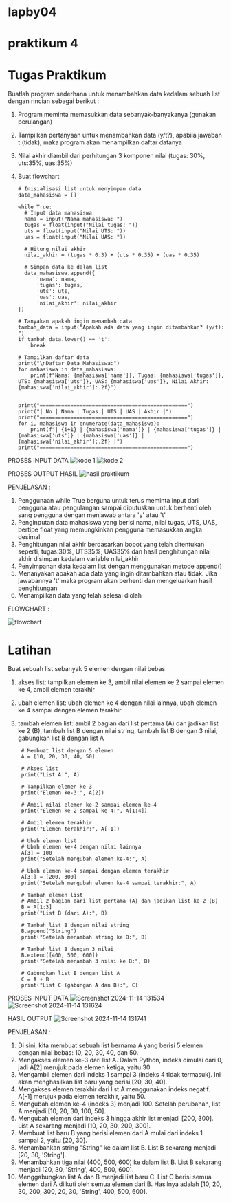 # lapby04

# praktikum 4 

# Tugas Praktikum
Buatlah program sederhana untuk menambahkan data kedalam sebuah list dengan rincian sebagai berikut : 
1.	Program meminta memasukkan data sebanyak-banyakanya (gunakan perulangan)
2.	Tampilkan pertanyaan untuk menambahkan data (y/t?), apabila jawaban t (tidak), maka program akan menampilkan daftar datanya
3.	Nilai akhir diambil dari perhitungan 3 komponen nilai (tugas: 30%, uts:35%, uas:35%)
4.	Buat flowchart 

        # Inisialisasi list untuk menyimpan data
        data_mahasiswa = []

        while True:
          # Input data mahasiswa
          nama = input("Nama mahasiswa: ")
          tugas = float(input("Nilai tugas: "))
          uts = float(input("Nilai UTS: "))
          uas = float(input("Nilai UAS: "))
    
          # Hitung nilai akhir
          nilai_akhir = (tugas * 0.3) + (uts * 0.35) + (uas * 0.35)
    
          # Simpan data ke dalam list
          data_mahasiswa.append({
              'nama': nama,
              'tugas': tugas,
              'uts': uts,
              'uas': uas,
              'nilai_akhir': nilai_akhir
        })
    
        # Tanyakan apakah ingin menambah data
        tambah_data = input("Apakah ada data yang ingin ditambahkan? (y/t): ")
        if tambah_data.lower() == 't':
            break
  
        # Tampilkan daftar data
        print("\nDaftar Data Mahasiswa:")
        for mahasiswa in data_mahasiswa:
            print(f"Nama: {mahasiswa['nama']}, Tugas: {mahasiswa['tugas']}, UTS: {mahasiswa['uts']}, UAS: {mahasiswa['uas']}, Nilai Akhir: {mahasiswa['nilai_akhir']:.2f}")


        print("================================================")
        print("| No | Nama | Tugas | UTS | UAS | Akhir |")
        print("================================================")
        for i, mahasiswa in enumerate(data_mahasiswa):
            print(f"| {i+1} | {mahasiswa['nama']} | {mahasiswa['tugas']} | {mahasiswa['uts']} | {mahasiswa['uas']} | {mahasiswa['nilai_akhir']:.2f} |")
        print("================================================")

PROSES INPUT DATA 
![kode 1](https://github.com/user-attachments/assets/e5d4f6d8-17fb-4422-aee7-faba6c5d4ffa)
![kode 2](https://github.com/user-attachments/assets/38ad1c6c-324b-4905-8390-e931caba24bf)

PROSES OUTPUT HASIL 
![hasil praktikum](https://github.com/user-attachments/assets/21d2f2ad-c64d-4805-bf05-3246be919eae)

PENJELASAN : 
1. Penggunaan while True berguna untuk terus meminta input dari pengguna atau pengulangan sampai diputuskan untuk berhenti oleh sang pengguna dengan menjawab antara 'y' atau 't'
2. Penginputan data mahasiswa yang berisi nama, nilai tugas, UTS, UAS, bertipe float yang memungkinkan pengguna memasukkan angka desimal
3. Penghitungan nilai akhir berdasarkan bobot yang telah ditentukan seperti, tugas:30%, UTS35%, UAS35% dan hasil penghitungan nilai akhir disimpan kedalam variable nilai_akhir
4. Penyimpanan data kedalam list dengan menggunakan metode append()
5. Menanyakan apakah ada data yang ingin ditambahkan atau tidak. Jika jawabannya 't' maka program akan berhenti dan mengeluarkan hasil penghitungan
6. Menampilkan data yang telah selesai diolah

FLOWCHART : 

![flowchart](https://github.com/user-attachments/assets/06e94ebd-b023-4561-9482-b85af296a77d)

# Latihan 

Buat sebuah list sebanyak 5 elemen dengan nilai bebas
1. akses list: tampilkan elemen ke 3, ambil nilai elemen ke 2 sampai elemen ke 4, ambil elemen terakhir
2. ubah elemen list: ubah elemen ke 4 dengan nilai lainnya, ubah elemen ke 4 sampai dengan elemen terakhir
3. tambah elemen list: ambil 2 bagian dari list pertama (A) dan jadikan list ke 2 (B), tambah list B dengan nilai string, tambah list B dengan 3 nilai, gabungkan list B dengan list A

        # Membuat list dengan 5 elemen
        A = [10, 20, 30, 40, 50]

        # Akses list
        print("List A:", A)

        # Tampilkan elemen ke-3
        print("Elemen ke-3:", A[2])

        # Ambil nilai elemen ke-2 sampai elemen ke-4
        print("Elemen ke-2 sampai ke-4:", A[1:4])

        # Ambil elemen terakhir
        print("Elemen terakhir:", A[-1])

        # Ubah elemen list
        # Ubah elemen ke-4 dengan nilai lainnya
        A[3] = 100
        print("Setelah mengubah elemen ke-4:", A)

        # Ubah elemen ke-4 sampai dengan elemen terakhir
        A[3:] = [200, 300]
        print("Setelah mengubah elemen ke-4 sampai terakhir:", A)

        # Tambah elemen list
        # Ambil 2 bagian dari list pertama (A) dan jadikan list ke-2 (B)
        B = A[1:3]
        print("List B (dari A):", B)

        # Tambah list B dengan nilai string
        B.append("String")
        print("Setelah menambah string ke B:", B)

        # Tambah list B dengan 3 nilai
        B.extend([400, 500, 600])
        print("Setelah menambah 3 nilai ke B:", B)

        # Gabungkan list B dengan list A
        C = A + B
        print("List C (gabungan A dan B):", C)

PROSES INPUT DATA
![Screenshot 2024-11-14 131534](https://github.com/user-attachments/assets/5520dd56-8f65-459f-8ac8-7209b829789b)
![Screenshot 2024-11-14 131624](https://github.com/user-attachments/assets/f4f949c2-3ebc-4d36-8f9d-e636092026ec)

HASIL OUTPUT 
![Screenshot 2024-11-14 131741](https://github.com/user-attachments/assets/0b266eed-ba9a-4a28-81de-0656e6a8d99f)

PENJELASAN : 
1. Di sini, kita membuat sebuah list bernama A yang berisi 5 elemen dengan nilai bebas: 10, 20, 30, 40, dan 50.
2. Mengakses elemen ke-3 dari list A. Dalam Python, indeks dimulai dari 0, jadi A[2] merujuk pada elemen ketiga, yaitu 30.
3. Mengambil elemen dari indeks 1 sampai 3 (indeks 4 tidak termasuk). Ini akan menghasilkan list baru yang berisi [20, 30, 40].
4. Mengakses elemen terakhir dari list A menggunakan indeks negatif. A[-1] merujuk pada elemen terakhir, yaitu 50.
5. Mengubah elemen ke-4 (indeks 3) menjadi 100. Setelah perubahan, list A menjadi [10, 20, 30, 100, 50].
6. Mengubah elemen dari indeks 3 hingga akhir list menjadi [200, 300]. List A sekarang menjadi [10, 20, 30, 200, 300].
7. Membuat list baru B yang berisi elemen dari A mulai dari indeks 1 sampai 2, yaitu [20, 30].
8. Menambahkan string "String" ke dalam list B. List B sekarang menjadi [20, 30, 'String'].
9. Menambahkan tiga nilai (400, 500, 600) ke dalam list B. List B sekarang menjadi [20, 30, 'String', 400, 500, 600].
10. Menggabungkan list A dan B menjadi list baru C. List C berisi semua elemen dari A diikuti oleh semua elemen dari B. Hasilnya adalah [10, 20, 30, 200, 300, 20, 30, 'String', 400, 500, 600].











